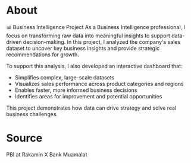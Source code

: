 # About
📊 Business Intelligence Project
As a Business Intelligence professional, I focus on transforming raw data into meaningful insights to support data-driven decision-making.
In this project, I analyzed the company's sales dataset to uncover key business insights and provide strategic recommendations for growth.

To support this analysis, I also developed an interactive dashboard that:

- Simplifies complex, large-scale datasets
- Visualizes sales performance across product categories and regions
- Enables faster, more informed business decisions
- Identifies areas for improvement and potential opportunities

This project demonstrates how data can drive strategy and solve real business challenges.

# Source
PBI at Rakamin X Bank Muamalat
